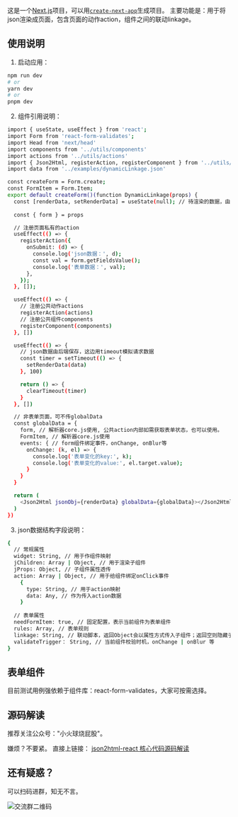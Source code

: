 这是一个[Next.js](https://nextjs.org/)项目，可以用[`create-next-app`](https://github.com/vercel/next.js/tree/canary/packages/create-next-app)生成项目。
主要功能是：用于将json渲染成页面，包含页面的动作action，组件之间的联动linkage。
## 使用说明

1. 启动应用：

```bash
npm run dev
# or
yarn dev
# or
pnpm dev
```
2. 组件引用说明：
```bash
import { useState, useEffect } from 'react';
import Form from 'react-form-validates';
import Head from 'next/head'
import components from '../utils/components'
import actions from '../utils/actions'
import { Json2Html, registerAction, registerComponent } from '../utils/core';
import data from '../examples/dynamicLinkage.json'

const createForm = Form.create;
const FormItem = Form.Item;
export default createForm()(function DynamicLinkage(props) {
  const [renderData, setRenderData] = useState(null); // 待渲染的数据，由后端返回
  
  const { form } = props

  // 注册页面私有的action
  useEffect(() => {
    registerAction({
      onSubmit: (d) => {
        console.log('json数据：', d);
        const val = form.getFieldsValue();
        console.log('表单数据：', val);
      },
    });
  }, []);

  useEffect(() => {
    // 注册公共动作actions
    registerAction(actions)
    // 注册公共组件components
    registerComponent(components)
  }, [])

  useEffect(() => {
    // json数据由后端保存，这边用timeout模拟请求数据
    const timer = setTimeout(() => {
      setRenderData(data)
    }, 100)

    return () => {
      clearTimeout(timer)
    }
  }, [])

  // 非表单页面，可不传globalData
  const globalData = {
    form, // 解析器core.js使用, 公共action内部如需获取表单状态，也可以使用。
    FormItem, // 解析器core.js使用
    events: { // form组件绑定事件，onChange, onBlur等
      onChange: (k, el) => {
        console.log('表单变化的key:', k);
        console.log('表单变化的value:', el.target.value);
      }
    }
  }

  return (
    <Json2Html jsonObj={renderData} globalData={globalData}></Json2Html>
  )
})

```

3. json数据结构字段说明：
```bash
{
  // 常规属性
  widget: String, // 用于作组件映射
  jChildren: Array | Object, // 用于渲染子组件
  jProps: Object, // 子组件属性透传
  action: Array | Object, // 用于给组件绑定onClick事件
    {
      type: String, // 用于action映射
      data: Any, // 作为传入action数据
    }
  
  // 表单属性
  needFormItem: true, // 固定配置，表示当前组件为表单组件
  rules: Array, // 表单规则
  linkage: String, // 联动脚本，返回Object会以属性方式传入子组件；返回空则隐藏子组件。
  validateTrigger： String, // 当前组件校验时机，onChange | onBlur 等
}
```

## 表单组件

目前测试用例强依赖于组件库：react-form-validates，大家可按需选择。

## 源码解读

推荐关注公众号："小火球烧屁股"。

嫌烦？不要紧。
直接上链接： [json2html-react 核心代码源码解读](https://mp.weixin.qq.com/s?__biz=MzkzMTQ1NDU4Nw==&mid=2247484271&idx=1&sn=f8230fba87efed9a997a7f53c1198508&chksm=c26b887bf51c016d7f6085fee855c69596932c6af8d2478362caa128df25350a353f74daa40c&token=1854349548&lang=zh_CN#rd)

## 还有疑惑？

可以扫码进群，知无不言。

![交流群二维码](https://mmbiz.qpic.cn/sz_mmbiz_png/zRgqv9MMzbX9DaZX49ict0WRibXDjVz1kkkxsqtEtZsfTQqhTRKlplHqNVhueny1SgcSKcPpqkiaAUR8atsIlx1Rw/640?wx_fmt=png&wxfrom=5&wx_lazy=1&wx_co=1)
